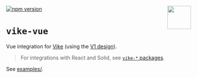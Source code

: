 <!-- WARNING: keep links absolute in this file so they work on NPM too -->

[<img src="https://avatars.githubusercontent.com/u/86403530?s=200&v=4" align="right" width="64" height="64">](https://vike.dev)
[![npm version](https://img.shields.io/npm/v/vike-vue)](https://www.npmjs.com/package/vike-vue)

# `vike-vue`

Vue integration for [Vike](https://github.com/vikejs/vike/issues/736) (using the
[V1 design](https://vike.dev/migration/v1-design)).

> For integrations with React and Solid, see
> [`vike-*` packages](https://vike.dev/vike-packages).

See [examples/](https://github.com/vikejs/vike-vue/tree/main/examples).
